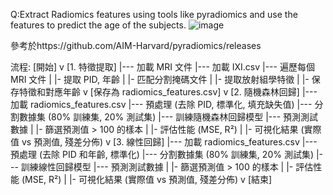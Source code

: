 Q:Extract Radiomics features using tools like pyradiomics and use the features to predict the age of the subjects.
![image](https://github.com/user-attachments/assets/057a4676-06ba-485d-8286-7b1dc58278be)

參考於https://github.com/AIM-Harvard/pyradiomics/releases 

流程:
[開始]
    v
[1. 特徵提取]
    |--- 加載 MRI 文件
    |--- 加載 IXI.csv
    |--- 遍歷每個 MRI 文件
    |       |- 提取 PID, 年齡
    |       |- 匹配分割掩碼文件
    |       |- 提取放射組學特徵
    |       |- 保存特徵和對應年齡
    v
[保存為 radiomics_features.csv]
    v
[2. 隨機森林回歸]
    |--- 加載 radiomics_features.csv
    |--- 預處理 (去除 PID, 標準化, 填充缺失值)
    |--- 分割數據集 (80% 訓練集, 20% 測試集)
    |--- 訓練隨機森林回歸模型
    |--- 預測測試數據
    |       |- 篩選預測值 > 100 的樣本
    |       |- 評估性能 (MSE, R²)
    |       |- 可視化結果 (實際值 vs 預測值, 殘差分佈)
    v
[3. 線性回歸]
    |--- 加載 radiomics_features.csv
    |--- 預處理 (去除 PID 和年齡, 標準化)
    |--- 分割數據集 (80% 訓練集, 20% 測試集)
    |--- 訓練線性回歸模型
    |--- 預測測試數據
    |       |- 篩選預測值 > 100 的樣本
    |       |- 評估性能 (MSE, R²)
    |       |- 可視化結果 (實際值 vs 預測值, 殘差分佈)
    v
[結束]


